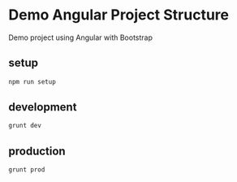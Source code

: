 # Demo Angular Project Structure
Demo project using Angular with Bootstrap

## setup
``` javascript
npm run setup
```

## development
``` javascript
grunt dev
```

## production
``` javascript
grunt prod
```